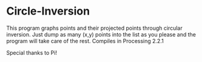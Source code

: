 # Circle-Inversion
This program graphs points and their projected points through circular inversion. 
Just dump as many (x,y) points into the list as you please and the program will take care of the rest.
Compiles in Processing 2.2.1

Special thanks to Pi!
